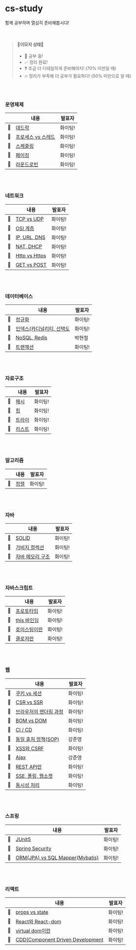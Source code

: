 # cs-study
함께 공부하며 열심히 준비해봅시댜!

<br />

> #### :blue_heart:이모지 상태:blue_heart:
> - :seedling: 공부 중!   
> - :white_check_mark: 정리 완료!
> - :question: 조금 더 디테일하게 준비해야지! (70% 미만일 때)
> - :fire: 정리가 부족해 더 공부가 필요하다! (50% 미만으로 알 때)

<br /><br />

### 운영체제
| | 내용 | 발표자 |
| ----| ---- | ---- |
| :seedling: | [데드락]() | 화이팅! |
| :seedling: | [프로세스 vs 스레드]() | 화이팅! |
| :seedling: | [스케줄링]() | 화이팅! |
| :seedling: | [페이징]() | 화이팅! |
| :seedling: | [라운드로빈]() | 화이팅! |


<br /><br />

### 네트워크
| | 내용 | 발표자 |
| ----| ---- | ---- |
| :seedling: | [TCP vs UDP]() | 화이팅! |
| :seedling: | [OSI 계층]() | 화이팅! |
| :seedling: | [IP, URL, DNS]() | 화이팅! |
| :seedling: | [NAT, DHCP]() | 화이팅! |
| :seedling: | [Http vs Https]() | 화이팅! |
| :seedling: | [GET vs POST]() | 화이팅! |

<br /><br />

### 데이터베이스
| | 내용 | 발표자 |
| ----| ---- | ---- |
| :seedling: | [정규화]() | 화이팅! |
| :seedling: | [인덱스(카디널리티, 선택도]() | 화이팅! |
| :seedling: | [NoSQL, Redis]() | 박현철 |
| :seedling: | [트랜잭션]() | 화이팅! |

<br /><br />

### 자료구조
| | 내용 | 발표자 |
| ----| ---- | ---- |
| :seedling: | [해시]() | 화이팅! |
| :seedling: | [힙]() | 화이팅! |
| :seedling: | [트라이]() | 화이팅! |
| :seedling: | [리스트]() | 화이팅! |

<br /><br />

### 알고리즘
| | 내용 | 발표자 |
| ----| ---- | ---- |
| :seedling: | [정렬]() | 화이팅! |


<br /><br />

### 자바
| | 내용 | 발표자 |
| ----| ---- | ---- |
| :seedling: | [SOLID]() | 화이팅! |
| :seedling: | [가비지 컬렉션]() | 화이팅! |
| :seedling: | [자바 메모리 구조]() | 화이팅! |

<br /><br />

### 자바스크립트
| | 내용 | 발표자 |
| ----| ---- | ---- |
| :seedling: | [프로토타입]() | 화이팅! |
| :seedling: | [this 바인딩]() | 화이팅! |
| :seedling: | [호이스팅이란]() | 화이팅! |
| :seedling: | [클로저란]() | 화이팅! |

<br /><br />

### 웹 
| | 내용 | 발표자 |
| ----| ---- | ---- |
| :seedling: | [쿠키 vs 세션]() | 화이팅! |
| :seedling: | [CSR vs SSR]() | 화이팅! |
| :seedling: | [브라우저의 랜더링 과정]() | 화이팅! |
| :seedling: | [BOM vs DOM]() | 화이팅! |
| :seedling: | [CI / CD]() | 화이팅! |
| :seedling: | [동일 출처 정책(SOP)]() | 강준영 |
| :seedling: | [XSS와 CSRF]() | 화이팅! |
| :seedling: | [Ajax]() | 강준영 |
| :seedling: | [REST API란]() | 화이팅! |
| :seedling: | [SSE, 폴링, 웹소켓]() | 화이팅! |
| :seedling: | [동시성 처리]() | 화이팅! |

<br /><br />

### 스프링
| | 내용 | 발표자 |
| ----| ---- | ---- |
| :seedling: | [JUnit5]() | 화이팅! |
| :seedling: | [Spring Security]() | 화이팅! |
| :seedling: | [ORM(JPA) vs SQL Mapper(Mybatis)]() | 화이팅! |

<br /><br />

### 리액트
| | 내용 | 발표자 |
| ----| ---- | ---- |
| :seedling: | [props vs state]() | 화이팅! |
| :seedling: | [React와 React-dom]() | 화이팅! |
| :seedling: | [virtual dom이란]() | 화이팅! |
| :seedling: | [CDD(Component Driven Development]() | 화이팅! |

